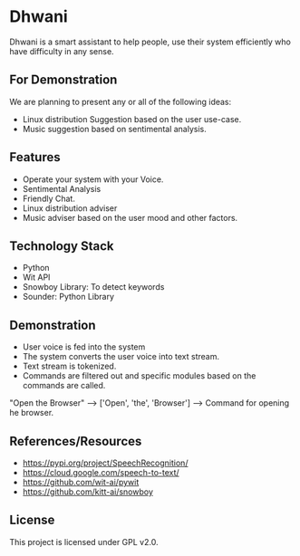 Dhwani
======

Dhwani is a smart assistant to help people, use their system efficiently who have difficulty in any sense.

## For Demonstration
We are planning to present any or all of the following ideas:
* Linux distribution Suggestion based on the user use-case.
* Music suggestion based on sentimental analysis.

## Features
* Operate your system with your Voice.
* Sentimental Analysis
* Friendly Chat.
* Linux distribution adviser
* Music adviser based on the user mood and other factors.

## Technology Stack
* Python
* Wit API
* Snowboy Library: To detect keywords
* Sounder: Python Library

## Demonstration
* User voice is fed into the system
* The system converts the user voice into text stream.
* Text stream is tokenized.
* Commands are filtered out and specific modules based on the commands are called. 

"Open the Browser" --> ['Open', 'the', 'Browser'] --> Command for opening he browser.

## References/Resources
* https://pypi.org/project/SpeechRecognition/
* https://cloud.google.com/speech-to-text/
* https://github.com/wit-ai/pywit
* https://github.com/kitt-ai/snowboy

## License
This project is licensed under GPL v2.0.
